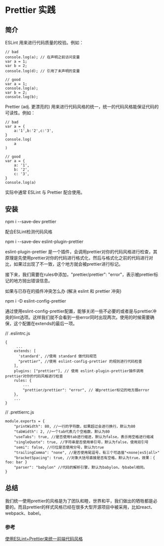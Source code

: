 # Prettier 实践

## 简介

ESLint 用来进行代码质量的校验。例如：

```
// bad
console.log(a); // 在声明之前访问变量
var a = 1;
var b = 2;
console.log(d); // 引用了未声明的变量
```

```
// good
var a = 1;
console.log(a);
var b = 2;
console.log(b);
```

Prettier (adj. 更漂亮的)  用来进行代码风格的统一，统一的代码风格能保证代码的可读性。例如：

```
// bad
var a = {
    a:'1',b:'2',c:'3',
}
console.log(
    a
)
```

```
// good
var a = {
    a: '1',
    b: '2',
    c: '3',
}
console.log(a)
```

实际中通常 ESLint 与 Prettier 配合使用。

## 安装

npm i --save-dev prettier

配合ESLint检测代码风格

npm i --save-dev eslint-plugin-prettier

eslint-plugin-prettier 是一个插件，会调用prettier对你的代码风格进行检查，其原理是先使用prettier对你的代码进行格式化，然后与格式化之前的代码进行对比，如果过出现了不一致，这个地方就会被prettier进行标记。

接下来，我们需要在rules中添加，"prettier/prettier": "error"，表示被prettier标记的地方抛出错误信息。

如果与已存在的插件冲突怎么办 (解决 eslint 和 prettier 冲突)

npm i -D eslint-config-prettier

通过使用eslint-config-prettier配置，能够关闭一些不必要的或者是与prettier冲突的lint选项。这样我们就不会看到一些error同时出现两次。使用的时候需要确保，这个配置在extends的最后一项。

// .eslintrc.js

```
{
	 ...
    extends: [
      'standard', //使用 standard 做代码规范
      "prettier", //使用 eslint-config-prettier 的规则进行代码检查
    ],
    plugins: ["prettier"], // 使用 eslint-plugin-prettier插件调用prettier对你的代码风格进行检查
    rules: {
	    ...
	    "prettier/prettier": "error", // 被prettier标记的地方报error
  	},
  	...
}
```

// .prettierrc.js

```
module.exports = {
    "printWidth": 80, //一行的字符数，如果超过会进行换行，默认为80
    "tabWidth": 2, //一个tab代表几个空格数，默认为80
    "useTabs": true, //是否使用tab进行缩进，默认为false，表示用空格进行缩减
    "singleQuote": true, //字符串是否使用单引号，默认为false，使用双引号
    "semi": false, //行位是否使用分号，默认为true
    "trailingComma": "none", //是否使用尾逗号，有三个可选值"<none|es5|all>"
    "bracketSpacing": true, //对象大括号直接是否有空格，默认为true，效果：{ foo: bar }
    "parser": "babylon" //代码的解析引擎，默认为babylon，与babel相同。
}
```

## 总结

我们统一使用prettier的风格是为了团队和睦，世界和平，我们做出的牺牲都是必要的。而且prettier的样式风格已经在很多大型开源项目中被采用，比如react、webpack、babel。

### 参考

[使用ESLint+Prettier来统一前端代码风格](
https://juejin.cn/post/6844903621805473800?searchId=2023101113021452187A2E209592665B00)